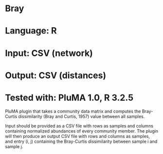 # Bray
# Language: R
# Input: CSV (network)
# Output: CSV (distances)
# Tested with: PluMA 1.0, R 3.2.5

PluMA plugin that takes a community data matrix and computes the Bray-Curtis dissimilarity (Bray and Curtis, 1957) value between all samples.

Input should be provided as a CSV file with rows as samples and columns containing normalized abundances of every community member.
The plugin will then produce an output CSV file with rows and columns as samples, and entry (i, j) containing the Bray-Curtis dissimilarity
between sample i and sample j.
